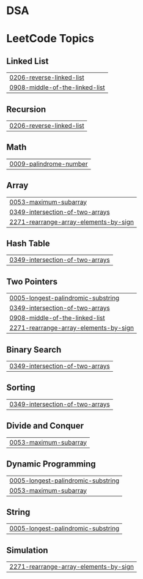 # DSA
<!---LeetCode Topics Start-->
# LeetCode Topics
## Linked List
|  |
| ------- |
| [0206-reverse-linked-list](https://github.com/abhiikyaa/DSA/tree/master/0206-reverse-linked-list) |
| [0908-middle-of-the-linked-list](https://github.com/abhiikyaa/DSA/tree/master/0908-middle-of-the-linked-list) |
## Recursion
|  |
| ------- |
| [0206-reverse-linked-list](https://github.com/abhiikyaa/DSA/tree/master/0206-reverse-linked-list) |
## Math
|  |
| ------- |
| [0009-palindrome-number](https://github.com/abhiikyaa/DSA/tree/master/0009-palindrome-number) |
## Array
|  |
| ------- |
| [0053-maximum-subarray](https://github.com/abhiikyaa/DSA/tree/master/0053-maximum-subarray) |
| [0349-intersection-of-two-arrays](https://github.com/abhiikyaa/DSA/tree/master/0349-intersection-of-two-arrays) |
| [2271-rearrange-array-elements-by-sign](https://github.com/abhiikyaa/DSA/tree/master/2271-rearrange-array-elements-by-sign) |
## Hash Table
|  |
| ------- |
| [0349-intersection-of-two-arrays](https://github.com/abhiikyaa/DSA/tree/master/0349-intersection-of-two-arrays) |
## Two Pointers
|  |
| ------- |
| [0005-longest-palindromic-substring](https://github.com/abhiikyaa/DSA/tree/master/0005-longest-palindromic-substring) |
| [0349-intersection-of-two-arrays](https://github.com/abhiikyaa/DSA/tree/master/0349-intersection-of-two-arrays) |
| [0908-middle-of-the-linked-list](https://github.com/abhiikyaa/DSA/tree/master/0908-middle-of-the-linked-list) |
| [2271-rearrange-array-elements-by-sign](https://github.com/abhiikyaa/DSA/tree/master/2271-rearrange-array-elements-by-sign) |
## Binary Search
|  |
| ------- |
| [0349-intersection-of-two-arrays](https://github.com/abhiikyaa/DSA/tree/master/0349-intersection-of-two-arrays) |
## Sorting
|  |
| ------- |
| [0349-intersection-of-two-arrays](https://github.com/abhiikyaa/DSA/tree/master/0349-intersection-of-two-arrays) |
## Divide and Conquer
|  |
| ------- |
| [0053-maximum-subarray](https://github.com/abhiikyaa/DSA/tree/master/0053-maximum-subarray) |
## Dynamic Programming
|  |
| ------- |
| [0005-longest-palindromic-substring](https://github.com/abhiikyaa/DSA/tree/master/0005-longest-palindromic-substring) |
| [0053-maximum-subarray](https://github.com/abhiikyaa/DSA/tree/master/0053-maximum-subarray) |
## String
|  |
| ------- |
| [0005-longest-palindromic-substring](https://github.com/abhiikyaa/DSA/tree/master/0005-longest-palindromic-substring) |
## Simulation
|  |
| ------- |
| [2271-rearrange-array-elements-by-sign](https://github.com/abhiikyaa/DSA/tree/master/2271-rearrange-array-elements-by-sign) |
<!---LeetCode Topics End-->